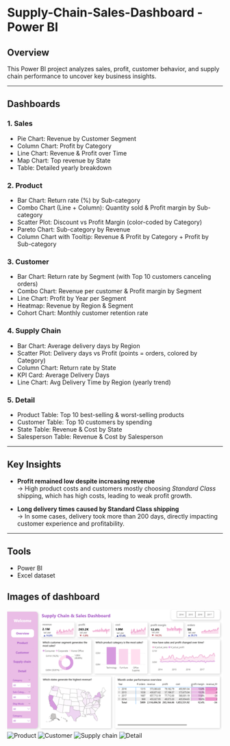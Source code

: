# Supply-Chain-Sales-Dashboard - Power BI

## Overview
This Power BI project analyzes sales, profit, customer behavior, and supply chain performance to uncover key business insights.

---

## Dashboards

### 1. Sales
- Pie Chart: Revenue by Customer Segment
- Column Chart: Profit by Category
- Line Chart: Revenue & Profit over Time
- Map Chart: Top revenue by State
- Table: Detailed yearly breakdown

### 2. Product
- Bar Chart: Return rate (%) by Sub-category
- Combo Chart (Line + Column): Quantity sold & Profit margin by Sub-category
- Scatter Plot: Discount vs Profit Margin (color-coded by Category)
- Pareto Chart: Sub-category by Revenue
- Column Chart with Tooltip: Revenue & Profit by Category + Profit by Sub-category

### 3. Customer
- Bar Chart: Return rate by Segment (with Top 10 customers canceling orders)
- Combo Chart: Revenue per customer & Profit margin by Segment
- Line Chart: Profit by Year per Segment
- Heatmap: Revenue by Region & Segment
- Cohort Chart: Monthly customer retention rate

### 4. Supply Chain
- Bar Chart: Average delivery days by Region
- Scatter Plot: Delivery days vs Profit (points = orders, colored by Category)
- Column Chart: Return rate by State
- KPI Card: Average Delivery Days
- Line Chart: Avg Delivery Time by Region (yearly trend)

### 5. Detail
- Product Table: Top 10 best-selling & worst-selling products
- Customer Table: Top 10 customers by spending
- State Table: Revenue & Cost by State
- Salesperson Table: Revenue & Cost by Salesperson

---

## Key Insights
- **Profit remained low despite increasing revenue**  
  → High product costs and customers mostly choosing *Standard Class* shipping, which has high costs, leading to weak profit growth.  

- **Long delivery times caused by Standard Class shipping**  
  → In some cases, delivery took more than 200 days, directly impacting customer experience and profitability.  

---

## Tools
- Power BI  
- Excel dataset  

## Images of dashboard
![Overview](Overview.png)
![Product](screenshots/dashboard.png)
![Customer](screenshots/dashboard.png)
![Supply chain](screenshots/dashboard.png)
![Detail](screenshots/dashboard.png)
